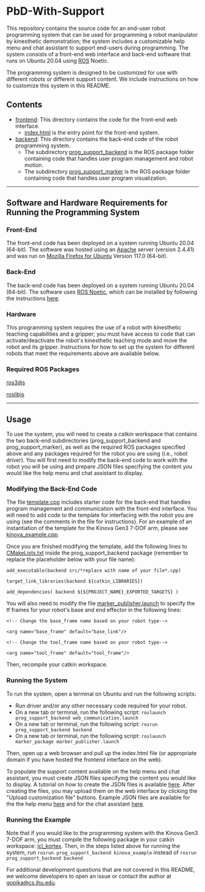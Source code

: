 # PbD-With-Support
This repository contains the source code for an end-user robot programming system that can be used for programming a robot manipulator by kinesthetic demonstration; the system includes a customizable help menu and chat assistant to support end-users during programming. The system consists of a front-end web interface and back-end software that runs on Ubuntu 20.04 using [ROS](https://www.ros.org/) Noetic. 

The programming system is designed to be customized for use with different robots or different support content. We include instructions on how to customize this system in this README.

## Contents
- [frontend](https://github.com/intuitivecomputing/PbD-With-Support/tree/main/frontend): This directory contains the code for the front-end web interface. 
  - [index.html](https://github.com/intuitivecomputing/PbD-With-Support/blob/main/frontend/index.html) is the entry point for the front-end system.
- [backend](https://github.com/intuitivecomputing/PbD-With-Support/tree/main/backend): This directory contains the back-end code of the robot programming system.
  - The subdirectory [prog_support_backend](https://github.com/intuitivecomputing/PbD-With-Support/tree/main/backend/prog_support_backend) is the ROS package folder containing code that handles user program management and robot motion.
  - The subdirectory [prog_support_marker](https://github.com/intuitivecomputing/PbD-With-Support/tree/main/backend/prog_support_marker) is the ROS package folder containing code that handles user program visualization. 
- - - -

## Software and Hardware Requirements for Running the Programming System

### Front-End
The  front-end code has been deployed on a system running Ubuntu 20.04 (64-bit). The software was hosted using an [Apache](https://httpd.apache.org/download.cgi) server (version 2.4.41) and was run on [Mozilla Firefox for Ubuntu](https://www.mozilla.org/en-US/firefox/linux/) Version 117.0 (64-bit).

### Back-End
The back-end code has been deployed on a system running Ubuntu 20.04 (64-bit). The software uses [ROS Noetic](http://wiki.ros.org/noetic), which can be installed by following the instructions [here](http://wiki.ros.org/noetic/Installation).

### Hardware
This programming system requires the use of a robot with kinesthetic teaching capabilities and a gripper; you must have access to code that can activate/deactivate the robot's kinesthetic teaching mode and move the robot and its gripper. Instructions for how to set up the system for different robots that meet the requirements above are available below. 

### Required ROS Packages

[ros3djs](https://github.com/RobotWebTools/ros3djs)

[roslibjs](https://github.com/RobotWebTools/roslibjs)

- - - -

## Usage
To use the system, you will need to create a catkin workspace that contains the two back-end subdirectories (prog_support_backend and prog_support_marker), as well as the required ROS packages specified above and any packages required for the robot you are using (i.e., robot driver). You will first need to modify the back-end code to work with the robot you will be using and prepare JSON files specifying the content you would like the help menu and chat assistant to display.

### Modifying the Back-End Code
The file [template.cpp](https://github.com/intuitivecomputing/PbD-With-Support/blob/main/backend/prog_support_backend/src/template.cpp) includes starter code for the back-end that handles program management and communication with the front-end interface. You will need to add code to the template for interfacing with the robot you are using (see the comments in the file for instructions). For an example of an instantiation of the template for the Kinova Gen3 7-DOF arm, please see [kinova_example.cpp](https://github.com/intuitivecomputing/PbD-With-Support/blob/main/backend/prog_support_backend/src/kinova_example.cpp). 

Once you are finished modifying the template, add the following lines to [CMakeLists.txt](https://github.com/intuitivecomputing/PbD-With-Support/blob/main/backend/prog_support_backend/CMakeLists.txt) inside the prog_support_backend package (remember to replace the placeholder below with your file name):

`add_executable(backend src/*replace with name of your file*.cpp)`

`target_link_libraries(backend ${catkin_LIBRARIES})`

`add_dependencies(
   backend
   ${${PROJECT_NAME}_EXPORTED_TARGETS}
 )`

You will also need to modify the file [marker_publisher.launch](https://github.com/intuitivecomputing/PbD-With-Support/blob/main/backend/prog_support_marker/launch/marker_publisher.launch) to specify the tf frames for your robot's base and end effector in the following lines:

`<!-- Change the base_frame name based on your robot type-->`

`<arg name="base_frame" default="base_link"/>`

`<!-- Change the tool_frame name based on your robot type-->`

`<arg name="tool_frame" default="tool_frame"/>`


Then, recompile your catkin workspace. 

### Running the System
To run the system, open a terminal on Ubuntu and run the following scripts:
- Run driver and/or any other necessary code required for your robot.
- On a new tab or terminal, run the following script: `roslaunch prog_support_backend web_communication.launch`
- On a new tab or terminal, run the following script: `rosrun prog_support_backend backend`
- On a new tab or terminal, run the following script: `roslaunch marker_package marker_publisher.launch`

Then, open up a web browser and pull up the index.html file (or appropriate domain if you have hosted the frontend interface on the web).

To populate the support content available on the help menu and chat assistant, you must create JSON files specifying the content you would like to display. A tutorial on how to create the JSON files is available [here](https://docs.google.com/document/d/12tyInR8hcHN3QSnFdj-3iuF3VUZldVw9KjV0NjFBORo/edit?usp=sharing). After creating the files, you may upload them on the web interface by clicking the "Upload customization file" buttons. Example JSON files are available for the the help menu [here](https://github.com/intuitivecomputing/PbD-With-Support/blob/main/frontend/examples/helpmenu.json) and for the chat assistant [here](https://github.com/intuitivecomputing/PbD-With-Support/blob/main/frontend/examples/chatbot.json).

### Running the Example
Note that if you would like to the programming system with the Kinova Gen3 7-DOF arm, you must compile the following package in your catkin workspace: [icl_kortex](https://github.com/intuitivecomputing/icl_kortex).
Then, in the steps listed above for running the system, run `rosrun prog_support_backend kinova_example` instead of `rosrun prog_support_backend backend`

For additional development questions that are not covered in this README, we welcome developers to open an issue or contact the author at gopika@cs.jhu.edu.
